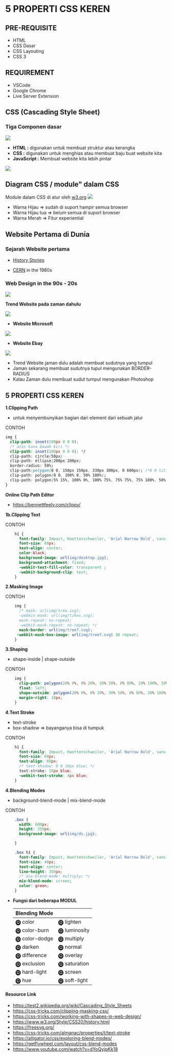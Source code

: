 # **5 PROPERTI CSS KEREN**

## PRE-REQUISITE

- HTML
- CSS Dasar
- CSS Layouting
- CSS 3

## REQUIREMENT

- VSCode
- Google Chrome
- Live Server Extension

## **CSS (Cascading Style Sheet)**

### Tiga Componen dasar

<img src='img/123.PNG'/>

- **HTML :** digunakan untuk membuat struktur atau kerangka
- **CSS :** digunakan untuk menghias atau membuat baju buat website kita
- **JavaScript :** Membuat website kita lebih pintar

<img src='img/111.PNG'/>

## **Diagram CSS / module" dalam CSS**

Module dalam CSS di atur oleh [w3.org](https://www.w3.org/Style/CSS/Overview.en.html)
<img src='img/css1.PNG'/>

- Warna Hijau => sudah di suport hampir semua browser
- Warna Hijau tua => belum semua di suport browser
- Warna Merah => Fitur experiential

## **Website Pertama di Dunia**

### **Sejarah Website pertama**

- [History Stories](https://www.history.com/news/the-worlds-first-web-site#:~:text=On%20August%206%2C%201991%2C%20without,particle%20physics%20lab%20in%20Switzerland.)

- [CERN](http://info.cern.ch/) in the 1980s

### **Web Design in the 90s - 20s**

<img src='img/90.jpeg'/>

**Trend Website pada zaman dahulu**

<img src='img/tr1.PNG'/>

- **Website Microsoft**

<img src='img/ms90.jpg'/>

- **Website Ebay**

<img src='img/ebay90.PNG'/>

- Trend Website jaman dulu adalah membuat sudutnya yang tumpul
- Jaman sekarang membuat sudutnya tupul mengunakan BORDER-RADIUS
- Kalau Zaman dulu membuat sudut tumpul mengunakan Photoshop

## **5 PROPERTI CSS KEREN**

**1.Clipping Path**

- untuk menyembunyikan bagian dari element dari sebuah jalur

CONTOH

```css
img {
  clip-path: inset(100px 0 0 0);
  /* atas kana bawah kiri */
  clip-path: inset(100px 0 0 0); */
  clip-path: circle(50px)
  clip-path: ellipse(200px 200px)
  border-radius: 50%;
  clip-path:polygon(0 0, 150px 150px, 330px 300px, 0 600px); /*0 0 titik pertama ada di ujung kiri atas*/
  clip-path: polygon(0 0, 100% 0, 50% 100%);
  clip-path: polygon(5% 15%, 100% 0%, 100% 75%, 75% 75%, 75% 100%, 50% 75%, 0% 75%);
}
```

**Online Clip Path Editor**

- https://bennettfeely.com/clippy/

**1b.Clipping Text**

CONTOH

```CSS
    h1 {
      font-family: Impact, Haettenschweiler, 'Arial Narrow Bold', sans-serif;
      font-size: 60px;
      text-align: center;
      color:black;
      background-image: url(img/desktop.jpg);
      background-attachment: fixed;
      -webkit-text-fill-color: transparent ;
      -webkit-background-clip: text;
    }
```

**2.Masking Image**

CONTOH

```CSS
    img {
      /* mask: url(img/tree.svg);
      -webkit-mask: url(img/tikes.svg);
      mask-repeat: no-repeat;
      -webkit-mask-repeat: no-repeat; */
      mask-border: url(img/tree7.svg);
     -webkit-mask-box-image: url(img/tree7.svg) 30 repeat;
    }
```

**3.Shaping**

- shape-inside | shape-outside

CONTOH

```CSS
    img {
      clip-path: polygon(20% 0%, 0% 20%, 30% 50%, 0% 80%, 20% 100%, 50% 70%, 80% 100%, 100% 80%, 70% 50%, 100% 20%, 80% 0%, 50% 30%);
      float: left;
      shape-outside: polygon(20% 0%, 0% 20%, 30% 50%, 0% 80%, 20% 100%, 50% 70%, 80% 100%, 100% 80%, 70% 50%, 100% 20%, 80% 0%, 50% 30%);
      margin-right: 10px;
    }
```

**4.Text Stroke**

- text-stroke
- box-shadow => bayanganya bisa di tumpuk

CONTOH

```CSS
    h1 {
      font-family: Impact, Haettenschweiler, 'Arial Narrow Bold', sans-serif;
      font-size: 60px;
      text-align: 60px;
      /* text-shadow: 0 0 10px blue; */
      text-stroke: 10px blue;
      -webkit-text-stroke: 4px blue;
    }
```

**4.Blending Modes**

- background-blend-mode | mix-blend-mode

CONTOH
```CSS
    .box {
      width: 600px;
      height: 350px;
      background-image: url(img/ds.jpg);

    }

    .box h1 {
      font-family: Impact, Haettenschweiler, 'Arial Narrow Bold', sans-serif;
      font-size: 40px;
      text-align: center;
      line-height: 350px;
      /* mix-blend-mode: multiply; */
      mix-blend-mode: screen;
      color: green;
    }
```
- **Fungsi dari beberapa MODUL**

    |Blending Mode| |
    |-------------|-|
    | 🅞 color| 🅞 lighten|
    | 🅞 color-burn| 🅞 luminosity|
    | 🅞 color-dodge| 🅞 multiply|
    | 🅞 darken| 🅞 normal|
    | 🅞 difference| 🅞 overlay|
    | 🅞 exclusion| 🅞 saturation|
    | 🅞 hard-light| 🅞 screen|
    | 🅞 hue| 🅞 soft-light|






#### Resource Link
- https://test2.wikipedia.org/wiki/Cascading_Style_Sheets
- https://css-tricks.com/clipping-masking-css/
- https://css-tricks.com/working-with-shapes-in-web-design/
- https://www.w3.org/Style/CSS20/history.html
- https://freesvg.org/
- https://css-tricks.com/almanac/properties/t/text-stroke
- https://alligator.io/css/exploring-blend-modes/
- https://getflywheel.com/layout/css-blend-modes
- https://www.youtube.com/watch?v=dYoQyjpKk18
